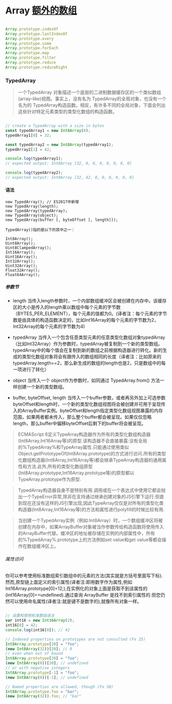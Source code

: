 # Array [额外的数组](https://developer.mozilla.org/zh-CN/docs/Web/JavaScript/Reference/Global_Objects/TypedArray)

```js

Array.prototype.indexOf
Array.prototype.lastIndexOf
Array.prototype.every
Array.prototype.some
Array.prototype.forEach
Array.prototype.map
Array.prototype.filter
Array.prototype.reduce
Array.prototype.reduceRight

```

### TypedArray

> 一个TypedArray 对象描述一个底层的二进制数据缓存区的一个类似数组(array-like)视图。事实上，没有名为 TypedArray的全局对象，也没有一个名为的 TypedArray构造函数。相反，有许多不同的全局对象，下面会列出这些针对特定元素类型的类型化数组的构造函数。

```js

// create a TypedArray with a size in bytes
const typedArray1 = new Int8Array(8);
typedArray1[0] = 32;

const typedArray2 = new Int8Array(typedArray1);
typedArray2[1] = 42;

console.log(typedArray1);
// expected output: Int8Array [32, 0, 0, 0, 0, 0, 0, 0]

console.log(typedArray2);
// expected output: Int8Array [32, 42, 0, 0, 0, 0, 0, 0]

```

#### 语法

```
new TypedArray(); // ES2017中新增
new TypedArray(length); 
new TypedArray(typedArray); 
new TypedArray(object); 
new TypedArray(buffer [, byteOffset [, length]]); 

TypedArray()指的是以下的其中之一： 

Int8Array(); 
Uint8Array(); 
Uint8ClampedArray();
Int16Array(); 
Uint16Array();
Int32Array(); 
Uint32Array(); 
Float32Array(); 
Float64Array();

```

##### 参数节

- length
当传入length参数时，一个内部数组缓冲区会被创建在内存中。该缓存区的大小是传入的length乘以数组中每个元素的字节数（BYTES_PER_ELEMENT），每个元素的值都为0。(译者注：每个元素的字节数是由具体的构造函数决定的，比如Int16Array的每个元素的字节数为2，Int32Array的每个元素的字节数为4)

- typedArray
当传入一个包含任意类型元素的任意类型化数组对象typedArray（比如Int32Array）作为参数时，typedArray被复制到一个新的类型数组。typedArray中的每个值会在复制到新的数组之前根据构造器进行转化。新的生成的类型化数组对象将会有跟传入的数组相同的长度（译者注：比如原来的typedArray.length==2，那么新生成的数组的length也是2，只是数组中的每一项进行了转化）
- object
当传入一个 object作为参数时，如同通过 TypedArray.from() 方法一样创建一个新的类型数组。

- buffer, byteOffset, length
当传入一个buffer参数，或者再另外加上可选参数byteOffset和length时，一个新的类型化数组视图将会被创建并可用于呈现传入的ArrayBuffer实例。byteOffset和length指定类型化数组视图暴露的内存范围，如果两者都未传入，那么整个buffer都会被呈现。如果仅仅忽略length，那么buffer中偏移byteOffset后剩下的buffer将会被呈现。


> ECMAScript 6定义TypeArray构造器作为所有的类型化数组构造器(Int8Array,Int16Array等)的原型.该构造器不会直接暴露:没有全局的%TypedArray%和TypeArray属性.只能通过使用类似Object.getPrototypeOf(Int8Array.prototype)的方式进行访问.所有的类型化数组构造器(Int8Array,Int16Array等)都会继承TypeArray构造器的通用属性和方法.此外,所有的类型化数组原型(Int8Array.prototype,Int16Array.prototype等)的原型都以TypeArray.prototype作为原型.

> TypedArray构造器自身不是特别有用.调用或在一个表达式中使用它都会抛出一个TypeError异常,除非在支持通过继承创建对象的JS引擎下运行.但直到现在还没有这样的JS引擎出现,因此TypeArray仅仅是对所有的类型化类构造器(Int8Array,Int16Array等)的方法和属性进行polyfill的时候比较有用.

> 当创建一个TypedArray实例（例如:Int8Array）时，一个数组缓冲区将被创建在内存中，如果ArrayBuffer对象被当作参数传给构造函数将使用传入的ArrayBuffer代替。缓冲区的地址被存储在实例的内部属性中，所有的%TypedArray%.prototype上的方法例如set value和get value等都会操作在数组缓冲区上。

###### 属性访问

你可以参考使用标准数组索引数组中的元素的方法(其实就是方括号里面写下标).然而,原型链上面定义的索引属性(译者注:即用数字作为属性,例如Int16Array.prototype[0]=12;),在实例化的对象上面是获取不到该属性的(int16Array[0]==undefined).通过查询 ArrayBuffer 是找不到索引属性的.但您仍然可以使用命名属性(译者注:就是键不是数字的),就像所有对象一样。

```js

// 设置和使用标准数组语法
var int16 = new Int16Array(2);
int16[0] = 42;
console.log(int16[0]); // 42

// Indexed properties on prototypes are not consulted (Fx 25)
Int8Array.prototype[20] = "foo";
(new Int8Array(32))[20]; // 0
// even when out of bound
Int8Array.prototype[20] = "foo";
(new Int8Array(8))[20]; // undefined
// or with negative integers
Int8Array.prototype[-1] = "foo";
(new Int8Array(8))[-1]; // undefined

// Named properties are allowed, though (Fx 30)
Int8Array.prototype.foo = "bar";
(new Int8Array(32)).foo; // "bar"

```